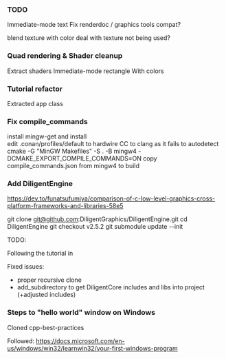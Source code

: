 
### TODO

Immediate-mode text
Fix renderdoc / graphics tools compat?

blend texture with color
deal with texture not being used?


### Quad rendering & Shader cleanup

Extract shaders
Immediate-mode rectangle
With colors


### Tutorial refactor


Extracted app class


### Fix compile_commands

install mingw-get and install  
edit .conan/profiles/default to hardwire CC to clang as it fails to autodetect
cmake -G "MinGW Makefiles" -S . -B mingw4 -DCMAKE_EXPORT_COMPILE_COMMANDS=ON
copy compile_commands.json from mingw4 to build


### Add DiligentEngine

https://dev.to/funatsufumiya/comparison-of-c-low-level-graphics-cross-platform-frameworks-and-libraries-58e5

git clone git@github.com:DiligentGraphics/DiligentEngine.git
cd DiligentEngine
git checkout v2.5.2
git submodule update --init

TODO:

Following the tutorial in 


Fixed issues:
* proper recursive clone
* add_subdirectory to get DiligentCore includes and libs into project (+adjusted includes) 



### Steps to "hello world" window on Windows

Cloned cpp-best-practices

Followed:
https://docs.microsoft.com/en-us/windows/win32/learnwin32/your-first-windows-program


